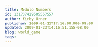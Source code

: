 ```yaml
---
title: Modulo Numbers
id: 131737429505557557
author: Kirby Urner
published: 2009-01-22T17:16:00.000-08:00
updated: 2009-01-23T14:16:51.155-08:00
blog: world_game
tags: 
---
```


